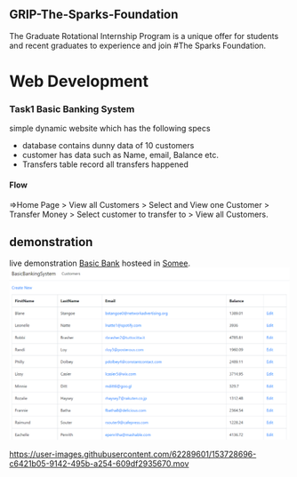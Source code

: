 ## GRIP-The-Sparks-Foundation

The Graduate Rotational Internship Program is a unique offer for students and recent graduates to experience and join #The Sparks Foundation. 

# Web Development 
### Task1 Basic Banking System 

simple dynamic website which has the following specs 
- database contains dunny data of 10 customers
- customer has data such as Name, email,
 Balance etc.
- Transfers table record all transfers happened
#### Flow
=>Home Page > View all Customers > Select and View one Customer > Transfer Money > Select customer to transfer to > View all Customers.

## demonstration
live demonstration [Basic Bank](http://basicbank.somee.com/) hosteed in [Somee](https://somee.com/).
![Screen shot](BasicBank.png)


https://user-images.githubusercontent.com/62289601/153728696-c6421b05-9142-495b-a254-609df2935670.mov

